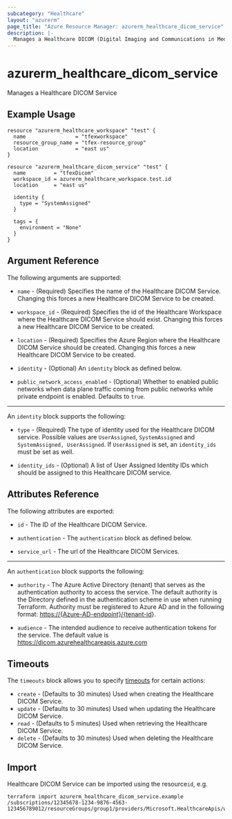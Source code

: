 ```yaml
---
subcategory: "Healthcare"
layout: "azurerm"
page_title: "Azure Resource Manager: azurerm_healthcare_dicom_service"
description: |-
  Manages a Healthcare DICOM (Digital Imaging and Communications in Medicine) Service.
---
```


# azurerm_healthcare_dicom_service

Manages a Healthcare DICOM Service

## Example Usage

```hcl
resource "azurerm_healthcare_workspace" "test" {
  name                = "tfexworkspace"
  resource_group_name = "tfex-resource_group"
  location            = "east us"
}

resource "azurerm_healthcare_dicom_service" "test" {
  name         = "tfexDicom"
  workspace_id = azurerm_healthcare_workspace.test.id
  location     = "east us"

  identity {
    type = "SystemAssigned"
  }

  tags = {
    environment = "None"
  }
}
```

## Argument Reference

The following arguments are supported:

* `name` - (Required) Specifies the name of the Healthcare DICOM Service. Changing this forces a new Healthcare DICOM Service to be created.

* `workspace_id` - (Required) Specifies the id of the Healthcare Workspace where the Healthcare DICOM Service should exist. Changing this forces a new Healthcare DICOM Service to be created.

* `location` - (Required) Specifies the Azure Region where the Healthcare DICOM Service should be created. Changing this forces a new Healthcare DICOM Service to be created.

* `identity` - (Optional) An `identity` block as defined below.

* `public_network_access_enabled` - (Optional) Whether to enabled public networks when data plane traffic coming from public networks while private endpoint is enabled. Defaults to `true`.

---

An `identity` block supports the following:

* `type` - (Required) The type of identity used for the Healthcare DICOM service. Possible values are `UserAssigned`, `SystemAssigned` and `SystemAssigned, UserAssigned`. If `UserAssigned` is set, an `identity_ids` must be set as well.

* `identity_ids` - (Optional) A list of User Assigned Identity IDs which should be assigned to this Healthcare DICOM service.

## Attributes Reference

The following attributes are exported:

* `id` - The ID of the Healthcare DICOM Service.

* `authentication` - The `authentication` block as defined below.

* `service_url` - The url of the Healthcare DICOM Services.

---
An `authentication` block supports the following:

* `authority` - The Azure Active Directory (tenant) that serves as the authentication authority to access the service. The default authority is the Directory defined in the authentication scheme in use when running Terraform.
  Authority must be registered to Azure AD and in the following format: <https://{Azure-AD-endpoint}/{tenant-id>}.

* `audience` - The intended audience to receive authentication tokens for the service. The default value is <https://dicom.azurehealthcareapis.azure.com>

## Timeouts

The `timeouts` block allows you to specify [timeouts](https://www.terraform.io/language/resources/syntax#operation-timeouts) for certain actions:

* `create` - (Defaults to 30 minutes) Used when creating the Healthcare DICOM Service.
* `update` - (Defaults to 30 minutes) Used when updating the Healthcare DICOM Service.
* `read` - (Defaults to 5 minutes) Used when retrieving the Healthcare DICOM Service.
* `delete` - (Defaults to 30 minutes) Used when deleting the Healthcare DICOM Service.

## Import

Healthcare DICOM Service can be imported using the resource`id`, e.g.

```shell
terraform import azurerm_healthcare_dicom_service.example /subscriptions/12345678-1234-9876-4563-123456789012/resourceGroups/group1/providers/Microsoft.HealthcareApis/workspaces/workspace1/dicomServices/service1
```
